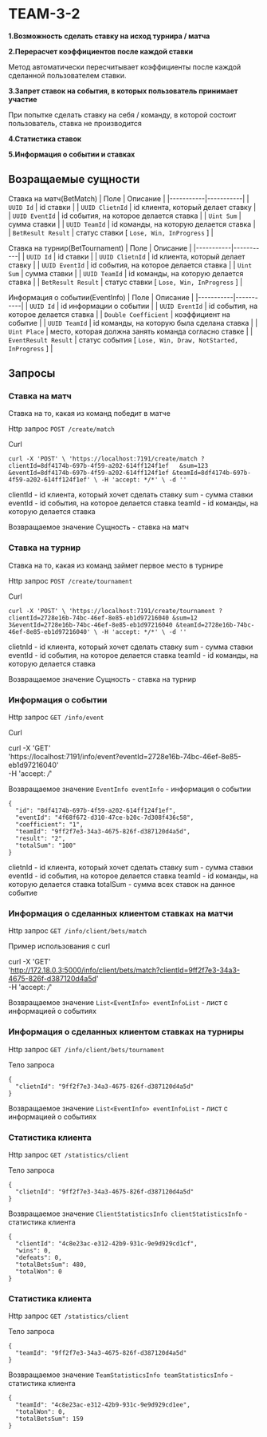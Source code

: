 # TEAM-3-2

**1.Возможность сделать ставку на исход турнира / матча**

**2.Перерасчет коэффициентов после каждой ставки**

Метод автоматически пересчитывает коэффициенты после каждой сделанной пользователем ставки.

**3.Запрет ставок на события, в которых пользователь принимает участие**

При попытке сделать ставку на себя / команду, в которой состоит пользователь, ставка не производится 

**4.Статистика ставок**

**5.Информация о событии и ставках**


## **Возращаемые сущности**

Ставка на матч(BetMatch)
| Поле      | Описание  |
|-----------|-----------|
| `UUID Id` | id ставки |
| `UUID ClietnId` | id клиента, который делает ставку |
| `UUID EventId` | id события, на которое делается ставка |
| `Uint Sum` | сумма ставки |
| `UUID TeamId` | id команды, на которую делается ставка |
| `BetResult Result` | статус ставки [ `Lose, Win, InProgress` ] |


Ставка на турнир(BetTournament)
| Поле      | Описание  |
|-----------|-----------|
| `UUID Id` | id ставки |
| `UUID ClietnId` | id клиента, который делает ставку |
| `UUID EventId` | id события, на которое делается ставка |
| `Uint Sum` | сумма ставки |
| `UUID TeamId` | id команды, на которую делается ставка |
| `BetResult Result` | статус ставки [ `Lose, Win, InProgress` ] |


Информация о событии(EventInfo)
| Поле      | Описание  |
|-----------|-----------|
| `UUID Id` | id информации о событии |
| `UUID EventId` | id события, на которое делается ставка |
| `Double Coefficient` | коэффициент на событие |
| `UUID TeamId` | id команды, на которую была сделана ставка |
| `Uint Place` | место, которая должна занять команда согласно ставке |
| `EventResult Result` | статус события [ `Lose, Win, Draw, NotStarted, InProgress` ] |



## **Запросы**

### Ставка на матч

Ставка на то, какая из команд победит в матче

Http запрос
`POST /create/match`

Curl

`curl -X 'POST' \
  'https://localhost:7191/create/match
  ?clientId=8df4174b-697b-4f59-a202-614ff124f1ef  
  &sum=123
  &eventId=8df4174b-697b-4f59-a202-614ff124f1ef
  &teamId=8df4174b-697b-4f59-a202-614ff124f1ef' \
  -H 'accept: */*' \
  -d ''`

clientId - id клиента, который хочет сделать ставку
sum - сумма ставки
eventId - id события, на которое делается ставка
teamId - id команды, на которую делается ставка

Возвращаемое значение
Сущность - ставка на матч



### Ставка на турнир

Ставка на то, какая из команд займет первое место в турнире

Http запрос
`POST /create/tournament`

Curl

`curl -X 'POST' \
  'https://localhost:7191/create/tournament
  ?clientId=2728e16b-74bc-46ef-8e85-eb1d97216040
  &sum=12
  3&eventId=2728e16b-74bc-46ef-8e85-eb1d97216040
  &teamId=2728e16b-74bc-46ef-8e85-eb1d97216040' \
  -H 'accept: */*' \
  -d ''`
  
clietnId - id клиента, который хочет сделать ставку
sum - сумма ставки
eventId - id события, на которое делается ставка
teamId - id команды, на которую делается ставка

Возвращаемое значение
Сущность - ставка на турнир



### Информация о событии

Http запрос
`GET /info/event`

Curl

curl -X 'GET' \
  'https://localhost:7191/info/event?eventId=2728e16b-74bc-46ef-8e85-eb1d97216040' \
  -H 'accept: */*'

Возвращаемое значение
`EventInfo eventInfo` - информация о событии

```
{
  "id": "8df4174b-697b-4f59-a202-614ff124f1ef",
  "eventId": "4f68f672-d310-47ce-b20c-7d308f436c58",
  "coefficient": "1",
  "teamId": "9ff2f7e3-34a3-4675-826f-d387120d4a5d",
  "result": "2",
  "totalSum": "100"
}
```
clietnId - id клиента, который хочет сделать ставку
sum - сумма ставки
eventId - id события, на которое делается ставка
teamId - id команды, на которую делается ставка
totalSum - сумма всех ставок на данное событие



### Информация о сделанных клиентом ставках на матчи

Http запрос
`GET /info/client/bets/match`

Пример использования с curl

curl -X 'GET' \
  'http://172.18.0.3:5000/info/client/bets/match?clientId=9ff2f7e3-34a3-4675-826f-d387120d4a5d' \
  -H 'accept: */*'

Возвращаемое значение
`List<EventInfo> eventInfoList` - лист с информацией о событиях



### Информация о сделанных клиентом ставках на турниры

Http запрос
`GET /info/client/bets/tournament`

Тело запроса

```
{
  "clietnId": "9ff2f7e3-34a3-4675-826f-d387120d4a5d"
}
```

Возвращаемое значение
`List<EventInfo> eventInfoList` - лист с информацией о событиях



### Статистика клиента

Http запрос
`GET /statistics/client`

Тело запроса

```
{
  "clietnId": "9ff2f7e3-34a3-4675-826f-d387120d4a5d"
}
```

Возвращаемое значение
`ClientStatisticsInfo clientStatisticsInfo` - статистика клиента
```
{
  "clientId": "4c8e23ac-e312-42b9-931c-9e9d929cd1cf",
  "wins": 0,
  "defeats": 0,
  "totalBetsSum": 480,
  "totalWon": 0
}
```



### Статистика клиента

Http запрос
`GET /statistics/client`

Тело запроса

```
{
  "teamId": "9ff2f7e3-34a3-4675-826f-d387120d4a5d"
}
```

Возвращаемое значение
`TeamStatisticsInfo teamStatisticsInfo` - статистика клиента
```
{
  "teamId": "4c8e23ac-e312-42b9-931c-9e9d929cd1ee",
  "totalWon": 0,
  "totalBetsSum": 159
}
```
